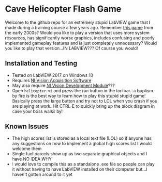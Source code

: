 # Cave Helicopter Flash Game
Welcome to the github repo for an extremely stupid LabVIEW game that I made during a training course a few years ago.
Remember [this game](https://www.addictinggames.com/clicker/helicopter-game) from the early 2000s? 
Would you like to play a version that uses more system resources, has significantly worse graphics, includes confusing and poorly implemented gameplay features and is just completely unnecessary?
Would you like to play that version...IN LABVIEW???
Of course you would!

## Installation and Testing
* Tested on LabVIEW 2017 on Windows 10
* Requires [NI Vision Acquisition Software](https://www.ni.com/en-gb/support/downloads/drivers/download.vision-acquisition-software.html)
* May also require [NI Vision Development Module](https://www.ni.com/en-gb/support/downloads/software-products/download.vision-development-module.html)???
* Open `helicopter.vi` and press the run button in the toolbar...a baptism by fire is the best way to learn how to play this stupid stupid game! Basically press the large button and try not to LOL when you crash if you are playing at work. Hit CTRL-E to quickly bring up the block diagram in case your boss walks by!

## Known Issues
* The high scores list is stored as a local text file (LOL) so if anyone has any suggestions on how to implement a global high scores list I would welcome them
* Single fuel parcels show up as two separate graphical objects and I have NO IDEA WHY
* I would love to compile this as a standalone .exe file so people can play it without having to have LabVIEW installed on their computer but...I haven't gotten around to it yet
